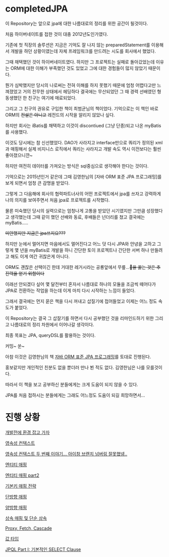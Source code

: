 # completedJPA

이 Repository는 앞으로 jpa에 대한 나름대로의 정리를 위한 공간이 될것이다.

처음 하이버네이트를 접한 것이 대충 2012년도인가였다.

기존에 첫 직장의 솔루션은 지금은 기억도 잘 나지 않는 preparedStatement를 이용해서 개발을 하던 상황이였는데 자체 프레임워크를 만드려는 시도를 회사에서 했었다.

그때 채택했던 것이 하이버네이트였다. 하지만 그 프로젝트는 실패로 돌아갔었는데 이유는 ORM에 대한 이해가 부족했던 것도 있었고 그에 대한 경험들이 많지 않았기 때문이다.

뭔가 심박했지만 당시의 나로써는 전혀 이해를 하지 못했기 때문에 엄청 어렵다고만 느껴졌었고 거의 전무한 상태에서 헤딩하다 결국에는 무산되었던 그 때 경력 선배였던 형동생했던 한 친구는 여기에 매료되었다.

그리고 그 친구의 권유로 구입한 책이 최범균님의 책이었다. 기억으로는 이 책인 바로 ORM의 ~~전설은 아니고~~ 레전드의 시작을 알리지 않았나 싶다.

하지만 회사는 iBatis를 채택하고 이것이 discontiued (그냥 단종)되고 나온 myBatis를 사용했다.

이것도 당시에는 참 신선했었다. DAO가 사라지고 interface만으로 쿼리가 정의된 xml과 매핑해서 실제 비지니스 로직에서 쿼리는 사라지고 개발 속도 역시 이전보다는 훨씬 좋아졌으니깐~

하지만 여전히 데이터를 가져오는 방식은 sql중심으로 생각해야 한다는 것이다.

기억으로는 2015년인거 같은데 그때 김영한님의 [자바 ORM 표준 JPA 프로그래밍]를 보게 되면서 엄청 큰 감명을 받았다.

그렇게 그 다음해에 회사의 협력파트너사의 어떤 프로젝트에서 jpa를 쓰자고 강력하게 나의 의지를 보여주면서 처음 jpa로 프로젝트를 시작했다.

물론 미숙했던 당시의 실력으로는 엄청나게 고통을 받았던 시기였지만 그만큼 성장했다고 생각했는데 그때 같이 했던 선배와 동료, 후배들은 넌더리를 쳤고 결국에는 myBatis..... 

~~미안했지만 지금은 jpa쓰지요???~~

하지만 눈에서 멀어지면 마음에서도 멀어진다고 어느 덧 다시 JPA와 안녕을 고하고 그렇게 몇 년을 myBatis로 개발을 하니 간단한 토이 프로젝트나 간단한 서버 하나 만들려고 해도 이게 여간 귀찮은게 아니다.

ORM도 괜찮은 선택이긴 한데 거대한 레거시라는 공룡앞에서 무릎...~~을 꿇는 것은 추진력을 얻기 위함이다~~

이래선 안되겠다 싶어 몇 달전부터 혼자서 나름대로 하나의 모듈을 조금씩 떼어다가 JPA로 전환하는 작업을 하는데 이게 마치 다시 시작하는 느낌이 들었다.

그래서 결국에는 먼지 묻은 책을 다시 꺼내고 삽질기에 접어들었고 이제는 어느 정도 속도가 붙었다.

이 Repository는 결국 그 삽잘기를 하면서 다시 공부했던 것을 리마인드하기 위한 그리고 나름대로의 정리 차원에서 이어나갈 생각이다.

최종 목표는 JPA, queryDSL를 활용하는 것이다.

커밍~ 쑨~

아참 이것은 김영한님의 책 [자바 ORM 표준 JPA 프로그래밍](http://acornpub.co.kr/book/jpa-programmig)를 토대로 진행된다. 

홍보같지만 개인적인 친분도 없을 뿐더러 만나 뵌 적도 없다. 김영한님은 나를 모를것이다. 

따라서 이 책을 보고 공부하신 분들에게는 크게 도움이 되지 않을 수 있다.

JPA를 처음 접하시는 분들에게는 그래도 어느정도 도움이 되길 희망하면서...

# 진행 상황
[개발전에 환경 잡고 가자](https://github.com/basquiat78/completedJPA/tree/1.enviroment)    

[영속성 컨텍스트](https://github.com/basquiat78/completedJPA/tree/2.persistenceContext)      

[영속성 컨텍스트 두 번째 이야기... 아이참 브랜치 넘버링 잘못했넹..](https://github.com/basquiat78/completedJPA/tree/3-1.persistencContext)    

[엔티티 매핑](https://github.com/basquiat78/completedJPA/tree/4.entityMapping)    

[엔티티 매핑 part2](https://github.com/basquiat78/completedJPA/tree/4-1.entitiyMapping2)    

[기본키 매핑 전략](https://github.com/basquiat78/completedJPA/tree/5.PrimaryKeyMapping)    

[단방향 매핑](https://github.com/basquiat78/completedJPA/tree/6.unary-relation-mapping)     

[양방향 매핑](https://github.com/basquiat78/completedJPA/tree/7.bidirectional-relation-mapping)    

[상속 매핑 및 단순 상속](https://github.com/basquiat78/completedJPA/tree/8.inheritance-mapping)    

[Proxy, Fetch, Cascade](https://github.com/basquiat78/completedJPA/tree/9.proxy-lazy-cascade)    

[값 타입](https://github.com/basquiat78/completedJPA/tree/10.value-type)     

[JPQL Part I: 기본적인 SELECT Clause](https://github.com/basquiat78/completedJPA/tree/11.jpql-part-i)

